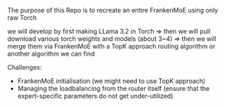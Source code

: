The purpose of this Repo is to recreate an entire FrankenMoE using only raw Torch

we will develop by first making LLama 3.2 in Torch => then we will pull download various torch weights and models (about 3~4) => then we will merge them via FrankenMoE with a TopK approach routing algorithm or another algorithm we can find

Challenges:
- FrankenMoE initialisation
(we might need to use TopK approach) 
- Managing the loadbalancing from the router itself (ensure that the expert-specific parameters do not get under-utilized)

